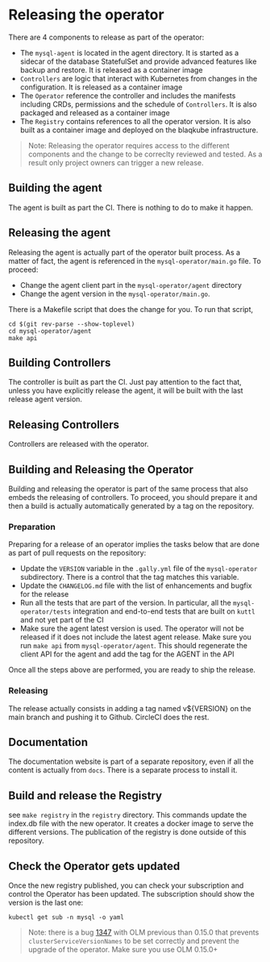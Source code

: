 # Releasing the operator

There are 4 components to release as part of the operator:

- The `mysql-agent` is located in the agent directory. It is started as a
  sidecar of the database StatefulSet and provide advanced features like backup
  and restore. It is released as a container image
- `Controllers` are logic that interact with Kubernetes from changes in the
  configuration. It is released as a container image
- The `Operator` reference the controller and includes the manifests including
  CRDs, permissions and the schedule of `Controllers`. It is also packaged and
  released as a container image
- The `Registry` contains references to all the operator version. It is 
  also built as a container image and deployed on the blaqkube infrastructure.

> Note: Releasing the operator requires access to the different components
> and the change to be correclty reviewed and tested. As a result only
> project owners can trigger a new release.

## Building the agent

The agent is built as part the CI. There is nothing to do to make it happen.

## Releasing the agent

Releasing the agent is actually part of the operator built process. As a matter
of fact, the agent is referenced in the `mysql-operator/main.go` file. To
proceed:

- Change the agent client part in the `mysql-operator/agent` directory
- Change the agent version in the `mysql-operator/main.go`.

There is a Makefile script that does the change for you. To run that script,

```shell
cd $(git rev-parse --show-toplevel)
cd mysql-operator/agent
make api
```

## Building Controllers

The controller is built as part the CI. Just pay attention to the fact that,
unless you have explicitly release the agent, it will be built with the last
release agent version.

## Releasing Controllers

Controllers are released with the operator.

## Building and Releasing the Operator

Building and releasing the operator is part of the same process that also
embeds the releasing of controllers. To proceed, you should prepare it and then
a build is actually automatically generated by a tag on the repository.

### Preparation

Preparing for a release of an operator implies the tasks below that are done
as part of pull requests on the repository:

- Update the `VERSION` variable in the `.gally.yml` file of the
  `mysql-operator` subdirectory. There is a control that the tag matches this
  variable.
- Update the `CHANGELOG.md` file with the list of enhancements and bugfix for
  the release
- Run all the tests that are part of the version. In particular, all the
  `mysql-operator/tests` integration and end-to-end tests that are built on
  `kuttl` and not yet part of the CI
- Make sure the agent latest version is used. The operator will not be released
  if it does not include the latest agent release. Make sure you run `make api`
  from `mysql-operator/agent`. This should regenerate the client API for the
  agent and add the tag for the AGENT in the API

Once all the steps above are performed, you are ready to ship the release.

### Releasing

The release actually consists in adding a tag named v${VERSION} on the main
branch and pushing it to Github. CircleCI does the rest.

## Documentation

The documentation website is part of a separate repository, even if all the
content is actually from `docs`. There is a separate process to install it.

## Build and release the Registry

see `make registry` in the `registry` directory. This commands update the
index.db file with the new operator. It creates a docker image to serve the
different versions. The publication of the registry is done outside of this
repository.

## Check the Operator gets updated

Once the new registry published, you can check your subscription and control
the Operator has been updated. The subscription should show the version is
the last one:

```shell
kubectl get sub -n mysql -o yaml
```

> Note: there is a bug [1347](https://github.com/operator-framework/operator-lifecycle-manager/issues/1347)
> with OLM previous than 0.15.0 that prevents `clusterServiceVersionNames` to
> be set correctly and prevent the upgrade of the operator. Make sure you use
> OLM 0.15.0+
